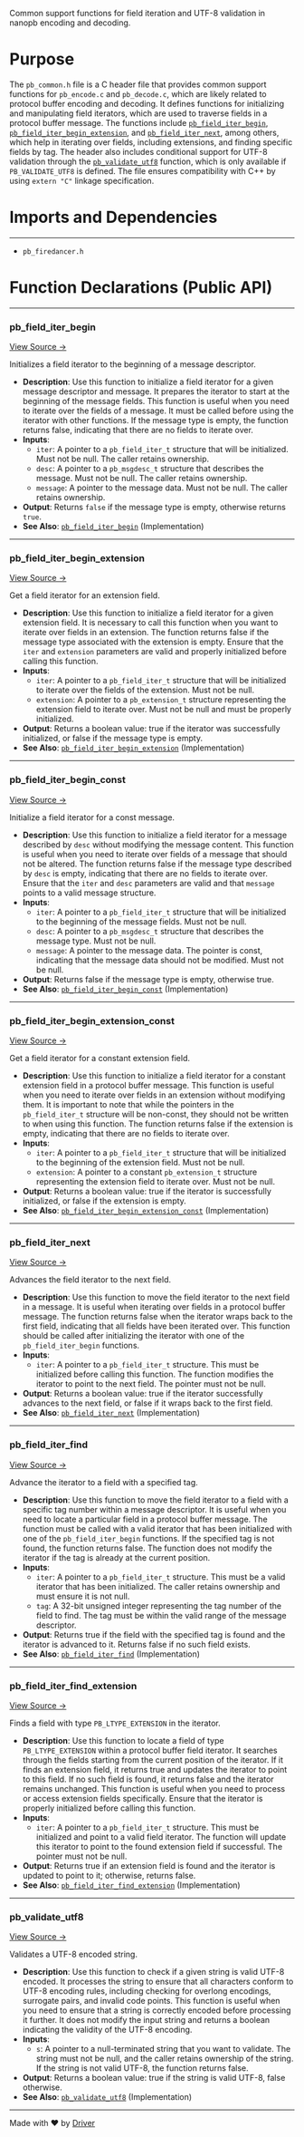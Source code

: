 <!--------------------------------------------------------------------------------->
<!-- IMPORTANT: This file is auto-generated by Driver (https://driver.ai). -------->
<!-- Manual edits may be overwritten on future commits. --------------------------->
<!--------------------------------------------------------------------------------->

Common support functions for field iteration and UTF-8 validation in nanopb encoding and decoding.

# Purpose
The `pb_common.h` file is a C header file that provides common support functions for `pb_encode.c` and `pb_decode.c`, which are likely related to protocol buffer encoding and decoding. It defines functions for initializing and manipulating field iterators, which are used to traverse fields in a protocol buffer message. The functions include [`pb_field_iter_begin`](<#pb_field_iter_begin>), [`pb_field_iter_begin_extension`](<#pb_field_iter_begin_extension>), and [`pb_field_iter_next`](<#pb_field_iter_next>), among others, which help in iterating over fields, including extensions, and finding specific fields by tag. The header also includes conditional support for UTF-8 validation through the [`pb_validate_utf8`](<#pb_validate_utf8>) function, which is only available if `PB_VALIDATE_UTF8` is defined. The file ensures compatibility with C++ by using `extern "C"` linkage specification.
# Imports and Dependencies

---
- `pb_firedancer.h`


# Function Declarations (Public API)

---
### pb\_field\_iter\_begin<!-- {{#callable_declaration:pb_field_iter_begin}} -->
[View Source →](<../../../../../src/ballet/nanopb/pb_common.h#L16>)

Initializes a field iterator to the beginning of a message descriptor.
- **Description**: Use this function to initialize a field iterator for a given message descriptor and message. It prepares the iterator to start at the beginning of the message fields. This function is useful when you need to iterate over the fields of a message. It must be called before using the iterator with other functions. If the message type is empty, the function returns false, indicating that there are no fields to iterate over.
- **Inputs**:
    - `iter`: A pointer to a `pb_field_iter_t` structure that will be initialized. Must not be null. The caller retains ownership.
    - `desc`: A pointer to a `pb_msgdesc_t` structure that describes the message. Must not be null. The caller retains ownership.
    - `message`: A pointer to the message data. Must not be null. The caller retains ownership.
- **Output**: Returns `false` if the message type is empty, otherwise returns `true`.
- **See Also**: [`pb_field_iter_begin`](<pb_common.c.md#pb_field_iter_begin>)  (Implementation)


---
### pb\_field\_iter\_begin\_extension<!-- {{#callable_declaration:pb_field_iter_begin_extension}} -->
[View Source →](<../../../../../src/ballet/nanopb/pb_common.h#L19>)

Get a field iterator for an extension field.
- **Description**: Use this function to initialize a field iterator for a given extension field. It is necessary to call this function when you want to iterate over fields in an extension. The function returns false if the message type associated with the extension is empty. Ensure that the `iter` and `extension` parameters are valid and properly initialized before calling this function.
- **Inputs**:
    - `iter`: A pointer to a `pb_field_iter_t` structure that will be initialized to iterate over the fields of the extension. Must not be null.
    - `extension`: A pointer to a `pb_extension_t` structure representing the extension field to iterate over. Must not be null and must be properly initialized.
- **Output**: Returns a boolean value: true if the iterator was successfully initialized, or false if the message type is empty.
- **See Also**: [`pb_field_iter_begin_extension`](<pb_common.c.md#pb_field_iter_begin_extension>)  (Implementation)


---
### pb\_field\_iter\_begin\_const<!-- {{#callable_declaration:pb_field_iter_begin_const}} -->
[View Source →](<../../../../../src/ballet/nanopb/pb_common.h#L24>)

Initialize a field iterator for a const message.
- **Description**: Use this function to initialize a field iterator for a message described by `desc` without modifying the message content. This function is useful when you need to iterate over fields of a message that should not be altered. The function returns false if the message type described by `desc` is empty, indicating that there are no fields to iterate over. Ensure that the `iter` and `desc` parameters are valid and that `message` points to a valid message structure.
- **Inputs**:
    - `iter`: A pointer to a `pb_field_iter_t` structure that will be initialized to the beginning of the message fields. Must not be null.
    - `desc`: A pointer to a `pb_msgdesc_t` structure that describes the message type. Must not be null.
    - `message`: A pointer to the message data. The pointer is const, indicating that the message data should not be modified. Must not be null.
- **Output**: Returns false if the message type is empty, otherwise true.
- **See Also**: [`pb_field_iter_begin_const`](<pb_common.c.md#pb_field_iter_begin_const>)  (Implementation)


---
### pb\_field\_iter\_begin\_extension\_const<!-- {{#callable_declaration:pb_field_iter_begin_extension_const}} -->
[View Source →](<../../../../../src/ballet/nanopb/pb_common.h#L25>)

Get a field iterator for a constant extension field.
- **Description**: Use this function to initialize a field iterator for a constant extension field in a protocol buffer message. This function is useful when you need to iterate over fields in an extension without modifying them. It is important to note that while the pointers in the `pb_field_iter_t` structure will be non-const, they should not be written to when using this function. The function returns false if the extension is empty, indicating that there are no fields to iterate over.
- **Inputs**:
    - `iter`: A pointer to a `pb_field_iter_t` structure that will be initialized to the beginning of the extension field. Must not be null.
    - `extension`: A pointer to a constant `pb_extension_t` structure representing the extension field to iterate over. Must not be null.
- **Output**: Returns a boolean value: true if the iterator is successfully initialized, or false if the extension is empty.
- **See Also**: [`pb_field_iter_begin_extension_const`](<pb_common.c.md#pb_field_iter_begin_extension_const>)  (Implementation)


---
### pb\_field\_iter\_next<!-- {{#callable_declaration:pb_field_iter_next}} -->
[View Source →](<../../../../../src/ballet/nanopb/pb_common.h#L29>)

Advances the field iterator to the next field.
- **Description**: Use this function to move the field iterator to the next field in a message. It is useful when iterating over fields in a protocol buffer message. The function returns false when the iterator wraps back to the first field, indicating that all fields have been iterated over. This function should be called after initializing the iterator with one of the `pb_field_iter_begin` functions.
- **Inputs**:
    - `iter`: A pointer to a `pb_field_iter_t` structure. This must be initialized before calling this function. The function modifies the iterator to point to the next field. The pointer must not be null.
- **Output**: Returns a boolean value: true if the iterator successfully advances to the next field, or false if it wraps back to the first field.
- **See Also**: [`pb_field_iter_next`](<pb_common.c.md#pb_field_iter_next>)  (Implementation)


---
### pb\_field\_iter\_find<!-- {{#callable_declaration:pb_field_iter_find}} -->
[View Source →](<../../../../../src/ballet/nanopb/pb_common.h#L33>)

Advance the iterator to a field with a specified tag.
- **Description**: Use this function to move the field iterator to a field with a specific tag number within a message descriptor. It is useful when you need to locate a particular field in a protocol buffer message. The function must be called with a valid iterator that has been initialized with one of the `pb_field_iter_begin` functions. If the specified tag is not found, the function returns false. The function does not modify the iterator if the tag is already at the current position.
- **Inputs**:
    - `iter`: A pointer to a `pb_field_iter_t` structure. This must be a valid iterator that has been initialized. The caller retains ownership and must ensure it is not null.
    - `tag`: A 32-bit unsigned integer representing the tag number of the field to find. The tag must be within the valid range of the message descriptor.
- **Output**: Returns true if the field with the specified tag is found and the iterator is advanced to it. Returns false if no such field exists.
- **See Also**: [`pb_field_iter_find`](<pb_common.c.md#pb_field_iter_find>)  (Implementation)


---
### pb\_field\_iter\_find\_extension<!-- {{#callable_declaration:pb_field_iter_find_extension}} -->
[View Source →](<../../../../../src/ballet/nanopb/pb_common.h#L37>)

Finds a field with type `PB_LTYPE_EXTENSION` in the iterator.
- **Description**: Use this function to locate a field of type `PB_LTYPE_EXTENSION` within a protocol buffer field iterator. It searches through the fields starting from the current position of the iterator. If it finds an extension field, it returns true and updates the iterator to point to this field. If no such field is found, it returns false and the iterator remains unchanged. This function is useful when you need to process or access extension fields specifically. Ensure that the iterator is properly initialized before calling this function.
- **Inputs**:
    - `iter`: A pointer to a `pb_field_iter_t` structure. This must be initialized and point to a valid field iterator. The function will update this iterator to point to the found extension field if successful. The pointer must not be null.
- **Output**: Returns true if an extension field is found and the iterator is updated to point to it; otherwise, returns false.
- **See Also**: [`pb_field_iter_find_extension`](<pb_common.c.md#pb_field_iter_find_extension>)  (Implementation)


---
### pb\_validate\_utf8<!-- {{#callable_declaration:pb_validate_utf8}} -->
[View Source →](<../../../../../src/ballet/nanopb/pb_common.h#L41>)

Validates a UTF-8 encoded string.
- **Description**: Use this function to check if a given string is valid UTF-8 encoded. It processes the string to ensure that all characters conform to UTF-8 encoding rules, including checking for overlong encodings, surrogate pairs, and invalid code points. This function is useful when you need to ensure that a string is correctly encoded before processing it further. It does not modify the input string and returns a boolean indicating the validity of the UTF-8 encoding.
- **Inputs**:
    - `s`: A pointer to a null-terminated string that you want to validate. The string must not be null, and the caller retains ownership of the string. If the string is not valid UTF-8, the function returns false.
- **Output**: Returns a boolean value: true if the string is valid UTF-8, false otherwise.
- **See Also**: [`pb_validate_utf8`](<pb_common.c.md#pb_validate_utf8>)  (Implementation)



---
Made with ❤️ by [Driver](https://www.driver.ai/)